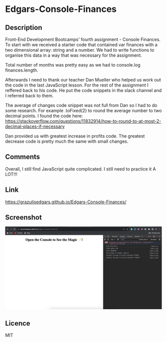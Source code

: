 # Edgars-Console-Finances

## Description 

Front-End Development Bootcamps' fourth assignment - Console Finances. To start with we received a starter code that contained var finances with a two dimensional array: string and a number. 
We had to write functions to organise this data in a way that was necessary for the assignment. 

Total number of months was pretty easy as we had to console.log finances.length.

Afterwards I need to thank our teacher Dan Mueller who helped us work out the code in the last JavaScript lesson. For the rest of the assignment I reffered back to his code. He put the code snippets in the slack channel and I referred back to them. 

The average of changes code snippet was not full from Dan so I had to do some research. For example .toFixed(2) to round the average number to two decimal points. I found the code here: 
https://stackoverflow.com/questions/11832914/how-to-round-to-at-most-2-decimal-places-if-necessary 

Dan provided us with greatest increase in profits code. 
The greatest decrease code is pretty much the same with small changes.

## Comments 

Overall, I still find JavaScript quite complicated. I still need to practice it A LOT!!!

## Link 
https://grazulisedgars.github.io/Edgars-Console-Finances/ 

## Screenshot
![Alt text](<Screenshot of the console.png>)

## Licence
MIT
